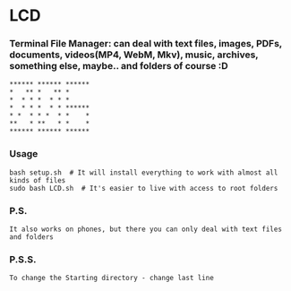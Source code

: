 # LCD
### Terminal File Manager: can deal with text files, images, PDFs, documents, videos(MP4, WebM, Mkv), music, archives, something else, maybe.. and folders of course :D
    ****** ****** ******
    *   ** *   ** *     
    *  * * *  * * *     
    *  * * *  * * ******
    * *  * * *  * *    *
    **   * **   * *    *
    ****** ****** ******
### Usage
```
bash setup.sh  # It will install everything to work with almost all kinds of files
sudo bash LCD.sh  # It's easier to live with access to root folders
```
### P.S.
```
It also works on phones, but there you can only deal with text files and folders
```
### P.S.S.
```
To change the Starting directory - change last line
```
